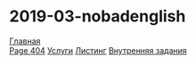 # 2019-03-nobadenglish


<a href="https://lia5.github.io/2019-03-nobadenglish/index.html">Главная</a><br>
<a href="https://lia5.github.io/2019-03-nobadenglish/page404.html">Page 404</a>
<a href="https://lia5.github.io/2019-03-nobadenglish/pageServices.html">Услуги</a>
<a href="https://lia5.github.io/2019-03-nobadenglish/pageListing.html">Листинг</a>
<a href="https://lia5.github.io/2019-03-nobadenglish/pageTask.html">Внутренняя задания</a>
